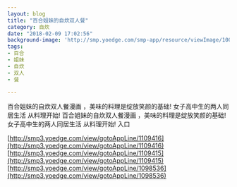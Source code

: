 ```yaml
---
layout: blog
title: "百合姐妹的自炊双人餐"
category: 自炊
date: "2018-02-09 17:02:56"
background-image: 'http://smp.yoedge.com/smp-app/resource/viewImage/1001141appline.png'
tags:
- 百合
- 姐妹
- 自炊
- 双人
- 餐

---
```

百合姐妹的自炊双人餐漫画 ，美味的料理是绽放笑颜的基础! 女子高中生的两人同居生活 从料理开始!
百合姐妹的自炊双人餐漫画 ，美味的料理是绽放笑颜的基础! 女子高中生的两人同居生活 从料理开始!
入口

[http://smp3.yoedge.com/view/gotoAppLine/1109416](http://smp3.yoedge.com/view/gotoAppLine/1109416)
[http://smp3.yoedge.com/view/gotoAppLine/1109415](http://smp3.yoedge.com/view/gotoAppLine/1109415)
[http://smp3.yoedge.com/view/gotoAppLine/1098536](http://smp3.yoedge.com/view/gotoAppLine/1098536)

        
